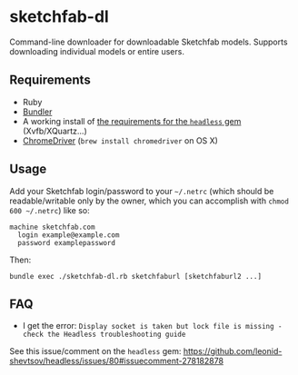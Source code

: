 # sketchfab-dl

Command-line downloader for downloadable Sketchfab models. Supports downloading individual models or entire users.

## Requirements

* Ruby
* [Bundler](http://bundler.io/)
* A working install of [the requirements for the `headless` gem](https://github.com/leonid-shevtsov/headless) (Xvfb/XQuartz...)
* [ChromeDriver](https://sites.google.com/a/chromium.org/chromedriver/downloads) (`brew install chromedriver` on OS X)

## Usage

Add your Sketchfab login/password to your `~/.netrc` (which should be readable/writable only by the owner, which you can accomplish with `chmod 600 ~/.netrc`) like so:

    machine sketchfab.com
      login example@example.com
      password examplepassword

Then:

    bundle exec ./sketchfab-dl.rb sketchfaburl [sketchfaburl2 ...]

## FAQ

* I get the error: `Display socket is taken but lock file is missing - check the Headless troubleshooting guide`

See this issue/comment on the `headless` gem: <https://github.com/leonid-shevtsov/headless/issues/80#issuecomment-278182878>
